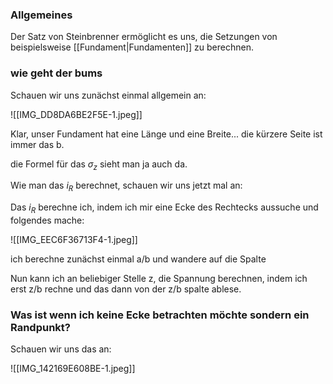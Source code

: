 ### Allgemeines
Der Satz von Steinbrenner ermöglicht es uns, die Setzungen von beispielsweise [[Fundament|Fundamenten]] zu berechnen.


### wie geht der bums
Schauen wir uns zunächst einmal allgemein an:

![[IMG_DD8DA6BE2F5E-1.jpeg]]

Klar, unser Fundament hat eine Länge und eine Breite... die kürzere Seite ist immer das b.

die Formel für das $\sigma_z$ sieht man ja auch da.

Wie man das $i_R$ berechnet, schauen wir uns jetzt mal an:

Das $i_R$ berechne ich, indem ich mir eine Ecke des Rechtecks aussuche und folgendes mache:

![[IMG_EEC6F36713F4-1.jpeg]]

ich berechne zunächst einmal a/b und wandere auf die Spalte

Nun kann ich an beliebiger Stelle z, die Spannung berechnen, indem ich erst z/b rechne und das dann von der z/b spalte ablese.

### Was ist wenn ich keine Ecke betrachten möchte sondern ein Randpunkt?

Schauen wir uns das an:

![[IMG_142169E608BE-1.jpeg]]



